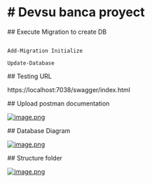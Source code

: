# \# Devsu banca proyect





\## Execute Migration to create DB



```

Add-Migration Initialize

Update-Database

```



\## Testing URL

https://localhost:7038/swagger/index.html



\## Upload postman documentation

[![image.png](https://i.postimg.cc/BZC0h6j2/Png.png)](https://i.postimg.cc/BZC0h6j2/Png.png)



\## Database Diagram

[![image.png](https://i.postimg.cc/pLB9BxDT/DB.png)](https://i.postimg.cc/pLB9BxDT/DB.png)



\## Structure folder

[![image.png](https://i.postimg.cc/TPM6hWy5/Structure.png)](https://i.postimg.cc/TPM6hWy5/Structure.png)



